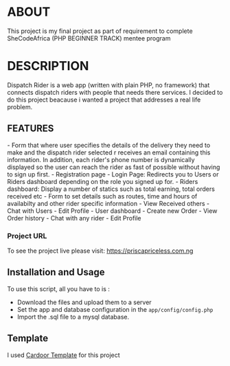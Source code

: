 # ABOUT
 This project is my final project as part of requirement to complete SheCodeAfrica (PHP BEGINNER TRACK) mentee program

 # DESCRIPTION
 Dispatch Rider is a web app (written with plain PHP, no framework) that connects dispatch riders with people that needs there services. I decided to do this project beacause i wanted a project that addresses a real life problem.

 ## FEATURES
 <General>
 - Form that where user specifies the details of the delivery they need to make and the dispatch rider selected r       receives an  email containing this information. In addition, each rider's phone number is dynamically displayed so the user can reach the rider as fast of possible without having to sign up first.
 -  Registration page
 - Login Page: Redirects you to Users or Riders dashboard depending on the role you signed up for.


<RIDERS>
- Riders dashboard: Display a number of statics such as total earning, total orders received etc
- Form to set details such as routes, time and hours of availabilty and other rider specific information
- View Received others
- Chat with Users
- Edit Profile

<Users>
- User dashboard
- Create new Order
- View Order history
- Chat with any rider
-  Edit Profile

### Project URL
To see the project live please visit: https://priscapriceless.com.ng

## Installation and Usage
To use this script, all you have to is :
- Download the files and upload them to a server
- Set the app and database configuration in the `app/config/config.php`
- Import the .sql file to a mysql database.

## Template
I used <a href="https://colorlib.com/wp/template/cardoor/">Cardoor Template</a> for this project